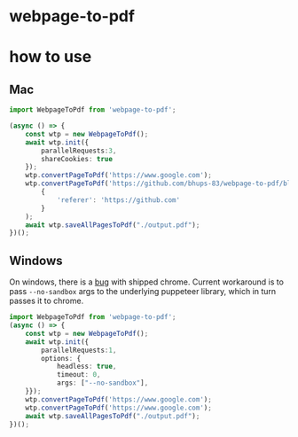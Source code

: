 # webpage-to-pdf

# how to use
## Mac
```typescript
import WebpageToPdf from 'webpage-to-pdf';

(async () => {
    const wtp = new WebpageToPdf();
    await wtp.init({
        parallelRequests:3,
        shareCookies: true
    });
    wtp.convertPageToPdf('https://www.google.com');
    wtp.convertPageToPdf('https://github.com/bhups-83/webpage-to-pdf/blob/main/README.md',
        {
            'referer': 'https://github.com'
        }
    );
    await wtp.saveAllPagesToPdf("./output.pdf");
})();
```

## Windows
On windows, there is a [bug](https://github.com/puppeteer/puppeteer/issues/12471) with shipped chrome. Current workaround is to pass `--no-sandbox` args to the underlying puppeteer library, which in turn passes it to chrome.
```typescript
import WebpageToPdf from 'webpage-to-pdf';
(async () => {
    const wtp = new WebpageToPdf();
    await wtp.init({
        parallelRequests:1,
        options: {
            headless: true,
            timeout: 0,
            args: ["--no-sandbox"],
    }});
    wtp.convertPageToPdf('https://www.google.com');
    wtp.convertPageToPdf('https://www.google.com');
    await wtp.saveAllPagesToPdf("./output.pdf");
})();
```
